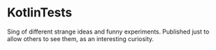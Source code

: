 # KotlinTests

Sing of different strange ideas and funny experiments. Published just to allow others to see them, as an interesting curiosity.
